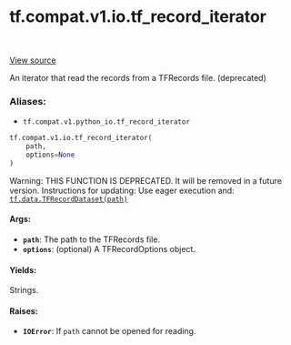 <div itemscope itemtype="http://developers.google.com/ReferenceObject">
<meta itemprop="name" content="tf.compat.v1.io.tf_record_iterator" />
<meta itemprop="path" content="Stable" />
</div>

# tf.compat.v1.io.tf_record_iterator

<!-- Insert buttons -->

<table class="tfo-notebook-buttons tfo-api" align="left">
</table>

<a target="_blank" href="/code/stable/tensorflow/python/lib/io/tf_record.py">View source</a>



<!-- Start diff -->
An iterator that read the records from a TFRecords file. (deprecated)

### Aliases:

* `tf.compat.v1.python_io.tf_record_iterator`


``` python
tf.compat.v1.io.tf_record_iterator(
    path,
    options=None
)
```



<!-- Placeholder for "Used in" -->

Warning: THIS FUNCTION IS DEPRECATED. It will be removed in a future version.
Instructions for updating:
Use eager execution and: 
<a href="../../../../tf/data/TFRecordDataset.md"><code>tf.data.TFRecordDataset(path)</code></a>

#### Args:


* <b>`path`</b>: The path to the TFRecords file.
* <b>`options`</b>: (optional) A TFRecordOptions object.


#### Yields:

Strings.



#### Raises:


* <b>`IOError`</b>: If `path` cannot be opened for reading.